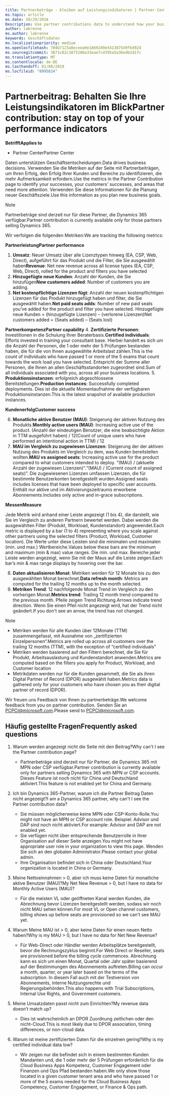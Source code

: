 ```yaml
---
title: Partnerbeträge - bleiben auf Leistungsindikatoren | Partner Center
ms.topic: article
ms.date: 10/29/2018
Description: Use partner contributions data to understand how your business is growing and succeeding
author: labrenne
ms.author: labrenne
keywords: Geschäftsdaten
ms.localizationpriority: medium
ms.openlocfilehash: 704b7123a8eceea9e16692d9e5413875d9f6d92d
ms.sourcegitcommit: 3871c82c1075206a33eae7cd395a5a36edb2d1fc
ms.translationtype: MT
ms.contentlocale: de-DE
ms.lasthandoff: 01/08/2019
ms.locfileid: "8995824"
---
```

# <a name="partner-contribution-stay-on-top-of-your-performance-indicators"></a><span data-ttu-id="9b905-103">Partnerbeitrag: Behalten Sie Ihre Leistungsindikatoren im Blick</span><span class="sxs-lookup"><span data-stu-id="9b905-103">Partner contribution: stay on top of your performance indicators</span></span>

**<span data-ttu-id="9b905-104">Betrifft</span><span class="sxs-lookup"><span data-stu-id="9b905-104">Applies to</span></span>**
- <span data-ttu-id="9b905-105">Partner Center</span><span class="sxs-lookup"><span data-stu-id="9b905-105">Partner Center</span></span>

<span data-ttu-id="9b905-106">Daten unterstützen Geschäftsentscheidungen.</span><span class="sxs-lookup"><span data-stu-id="9b905-106">Data drives business decisions.</span></span> <span data-ttu-id="9b905-107">Verwenden Sie die Metriken auf der Seite mit Partnerbeiträgen, um Ihren Erfolg, den Erfolg Ihrer Kunden und Bereiche zu identifizieren, die mehr Aufmerksamkeit erfordern.</span><span class="sxs-lookup"><span data-stu-id="9b905-107">Use the metrics in the Partner Contribution page to identify your successes, your customers’ successes, and areas that need more attention.</span></span> <span data-ttu-id="9b905-108">Verwenden Sie diese Informationen für die Planung neuer Geschäftsziele.</span><span class="sxs-lookup"><span data-stu-id="9b905-108">Use this information as you plan new business goals.</span></span>

>[!NOTE]
><span data-ttu-id="9b905-109">Partnerbeträge sind derzeit nur für diese Partner, die Dynamics 365 verfügbar.</span><span class="sxs-lookup"><span data-stu-id="9b905-109">Partner contribution is currently available only for those partners selling Dynamics 365.</span></span>

<span data-ttu-id="9b905-110">Wir verfolgen die folgenden Metriken:</span><span class="sxs-lookup"><span data-stu-id="9b905-110">We are tracking the following metrics:</span></span>

**<span data-ttu-id="9b905-111">Partnerleistung</span><span class="sxs-lookup"><span data-stu-id="9b905-111">Partner performance</span></span>**

1. <span data-ttu-id="9b905-112">**Umsatz**: Neuer Umsatz über alle Lizenztypen hinweg (EA, CSP, Web, Direct), aufgeführt für das Produkt und die Filter, die Sie ausgewählt haben</span><span class="sxs-lookup"><span data-stu-id="9b905-112">**Revenue**: Net new revenue across all license types (EA, CSP, Web, Direct), rolled for the product and filters you have selected</span></span>
2. <span data-ttu-id="9b905-113">**Hinzugefügte neue Kunden**: Anzahl der Kunden, die Sie hinzufügen</span><span class="sxs-lookup"><span data-stu-id="9b905-113">**New customers added**: Number of customers you are adding.</span></span>
3. <span data-ttu-id="9b905-114">**Net kostenpflichtige Lizenzen fügt**: Anzahl der neuen kostenpflichtigen Lizenzen für das Produkt hinzugefügt haben und filter, die Sie ausgewählt haben.</span><span class="sxs-lookup"><span data-stu-id="9b905-114">**Net paid seats adds**: Number of new paid seats you’ve added for the product and filter you have selected.</span></span>  <span data-ttu-id="9b905-115">Hinzugefügte neue Kunden = (hinzugefügte Lizenzen) – (verlorene Lizenzen)</span><span class="sxs-lookup"><span data-stu-id="9b905-115">Net customers added = (Seats added) – (Seats lost)</span></span> 

**<span data-ttu-id="9b905-116">Partnerkompetenz</span><span class="sxs-lookup"><span data-stu-id="9b905-116">Partner capability</span></span>**
4. <span data-ttu-id="9b905-117">**Zertifizierte Personen**: Investitionen in die Schulung Ihrer Beraterbasis.</span><span class="sxs-lookup"><span data-stu-id="9b905-117">**Certified individuals**: Efforts invested in training your consultant base.</span></span> <span data-ttu-id="9b905-118">Hierbei handelt es sich um die Anzahl der Personen, die 1 oder mehr der 5 Prüfungen bestanden haben, die für die von Ihnen ausgewählte Arbeitslast zählen.</span><span class="sxs-lookup"><span data-stu-id="9b905-118">This is the count of individuals who have passed 1 or more of the 5 exams that count towards the work load you have selected.</span></span> <span data-ttu-id="9b905-119">Entspricht der Summe aller Personen, die Ihnen an allen Geschäftsstandorten zugeordnet sind.</span><span class="sxs-lookup"><span data-stu-id="9b905-119">Sum of all individuals associated with you, across all your business locations.</span></span>
5. <span data-ttu-id="9b905-120">**Produktionsinstanzen**: erfolgreich abgeschlossene Bereitstellungen.</span><span class="sxs-lookup"><span data-stu-id="9b905-120">**Production instances**: Successfully completed deployments.</span></span> <span data-ttu-id="9b905-121">Dies ist die aktuelle Momentaufnahme der verfügbaren Produktionsinstanzen.</span><span class="sxs-lookup"><span data-stu-id="9b905-121">This is the latest snapshot of available production instances.</span></span>

**<span data-ttu-id="9b905-122">Kundenerfolg</span><span class="sxs-lookup"><span data-stu-id="9b905-122">Customer success</span></span>**

6.  <span data-ttu-id="9b905-123">**Monatliche aktive Benutzer (MAU)**: Steigerung der aktiven Nutzung des Produkts.</span><span class="sxs-lookup"><span data-stu-id="9b905-123">**Monthly active users (MAU)**: Increasing active use of the product.</span></span>
<span data-ttu-id="9b905-124">(Anzahl der eindeutigen Benutzer, die eine beabsichtigte Aktion in TTM ausgeführt haben) / 12</span><span class="sxs-lookup"><span data-stu-id="9b905-124">(Count of unique users who have performed an intentional action in TTM) / 12</span></span>
7. <span data-ttu-id="9b905-125">**MAU im Vergleich zu zugewiesen Lizenzen**: Steigerung der der aktiven Nutzung des Produkts im Vergleich zu dem, was Kunden bereitstellen wollten.</span><span class="sxs-lookup"><span data-stu-id="9b905-125">**MAU vs assigned seats**: Increasing active use for the product compared to what customers intended to deploy.</span></span> <span data-ttu-id="9b905-126">"(MAU) / (aktuelle Anzahl der zugewiesen Lizenzen)".</span><span class="sxs-lookup"><span data-stu-id="9b905-126">“(MAU) / (Current count of assigned seats)”.</span></span> <span data-ttu-id="9b905-127">Die zugewiesenen Lizenzen umfassen Lizenzen, die für bestimmte Benutzerkonten bereitgestellt wurden.</span><span class="sxs-lookup"><span data-stu-id="9b905-127">Assigned seats includes licenses that have been deployed to specific user accounts.</span></span>  <span data-ttu-id="9b905-128">Enthält nur aktive und im Aktivierungszeitraums erworbene Abonnements.</span><span class="sxs-lookup"><span data-stu-id="9b905-128">Includes only active and in-grace subscriptions.</span></span> 


**<span data-ttu-id="9b905-129">Messen</span><span class="sxs-lookup"><span data-stu-id="9b905-129">Measure</span></span>**

<span data-ttu-id="9b905-130">Jede Metrik wird anhand einer Leiste angezeigt (1 bis 4), die darstellt, wie Sie im Vergleich zu anderen Partnern bewertet werden. Dabei werden die ausgewählten Filter (Produkt, Workload, Kundenstandort) angewendet.</span><span class="sxs-lookup"><span data-stu-id="9b905-130">Each metric is displayed by a bar (1 to 4) representing where you scale against other partners using the selected filters (Product, Workload, Customer location).</span></span> <span data-ttu-id="9b905-131">Die Werte unter diese Leisten sind die minimalen und maximalen (min. und max.) Wertbereiche.</span><span class="sxs-lookup"><span data-stu-id="9b905-131">Values below these bars are the minimum and maximum (min & max) value ranges.</span></span> <span data-ttu-id="9b905-132">Die min. und max. Bereiche jeder Leiste werden angezeigt, wenn Sie mit der Maus auf die Leiste zeigen.</span><span class="sxs-lookup"><span data-stu-id="9b905-132">Each bar’s min & max range displays by hovering over the bar.</span></span>  

8. <span data-ttu-id="9b905-133">**Daten aktualisieren Monat**: Metriken werden für 12 Monate bis zu den ausgewählten Monat berechnet.</span><span class="sxs-lookup"><span data-stu-id="9b905-133">**Data refresh month**: Metrics are computed for the trailing 12 months up to the month selected.</span></span>
9. <span data-ttu-id="9b905-134">**Metriken Trend**: 12 nachfolgende Monat Trend im Vergleich zu den vorherigen Monat.</span><span class="sxs-lookup"><span data-stu-id="9b905-134">**Metrics trend**: Trailing 12 month trend compared to the previous month.</span></span> <span data-ttu-id="9b905-135">Pfeile zeigen Trend Richtung.</span><span class="sxs-lookup"><span data-stu-id="9b905-135">Arrows indicate trend direction.</span></span> <span data-ttu-id="9b905-136">Wenn Sie einen Pfeil nicht angezeigt wird, hat der Trend nicht geändert.</span><span class="sxs-lookup"><span data-stu-id="9b905-136">If you don't see an arrow, the trend has not changed.</span></span>

>[!NOTE] 
>- <span data-ttu-id="9b905-137">Metriken werden für alle Kunden über 12Monate (TTM) zusammengefasst, mit Ausnahme von „zertifizierten Einzelpersonen“.</span><span class="sxs-lookup"><span data-stu-id="9b905-137">Metrics are rolled up across all customers over the trailing 12 months (TTM), with the exception of “certified individuals”</span></span>        
>- <span data-ttu-id="9b905-138">Metriken werden basierend auf den Filtern berechnet, die Sie für Produkt, Arbeitsauslastung und Kundenstandort anwenden.</span><span class="sxs-lookup"><span data-stu-id="9b905-138">Metrics are computed based on the filters you apply for Product, Workload, and Customer location</span></span>
>- <span data-ttu-id="9b905-139">Metrikdaten werden nur für die Kunden gesammelt, die Sie als ihren Digital Partner of Record (DPOR) ausgewählt haben.</span><span class="sxs-lookup"><span data-stu-id="9b905-139">Metrics data is gathered only for your customers who have chosen you as their digital partner of record (DPOR).</span></span> 

<span data-ttu-id="9b905-140">Wir freuen uns Feedback von Ihnen zu partnerbeträge.</span><span class="sxs-lookup"><span data-stu-id="9b905-140">We welcome feedback from you on partner contribution.</span></span> <span data-ttu-id="9b905-141">Senden Sie an PCPCI@microsoft.com.</span><span class="sxs-lookup"><span data-stu-id="9b905-141">Please send to PCPCI@microsoft.com.</span></span>  

## <a name="frequently-asked-questions"></a><span data-ttu-id="9b905-142">Häufig gestellte Fragen</span><span class="sxs-lookup"><span data-stu-id="9b905-142">Frequently asked questions</span></span>

1. <span data-ttu-id="9b905-143">Warum werden angezeigt nicht die Seite mit den Beitrag?</span><span class="sxs-lookup"><span data-stu-id="9b905-143">Why can't I see the Partner contribution page?</span></span>
    - <span data-ttu-id="9b905-144">Partnerbeträge sind derzeit nur für Partner, die Dynamics 365 mit MPN oder CSP verfügbar.</span><span class="sxs-lookup"><span data-stu-id="9b905-144">Partner contribution is currently available only for partners selling Dynamics 365 with MPN or CSP accounts.</span></span> <span data-ttu-id="9b905-145">Dieses Feature ist noch nicht für China und Deutschland aktiviert.</span><span class="sxs-lookup"><span data-stu-id="9b905-145">This feature is not enabled yet for China and Germany.</span></span>
2. <span data-ttu-id="9b905-146">Ich bin Dynamics 365-Partner, warum ich die Partner Beitrag Daten nicht angezeigt?</span><span class="sxs-lookup"><span data-stu-id="9b905-146">I am a Dynamics 365 partner, why can't I see the Partner contribution data?</span></span>
    - <span data-ttu-id="9b905-147">Sie müssen möglicherweise keine MPN oder CSP-Konto-Rolle.</span><span class="sxs-lookup"><span data-stu-id="9b905-147">You might not have an MPN or CSP account role.</span></span> <span data-ttu-id="9b905-148">Beispiel: Advisor und DAP sind noch nicht aktiviert.</span><span class="sxs-lookup"><span data-stu-id="9b905-148">For example: Advisor and DAP are not enabled yet.</span></span>  
    - <span data-ttu-id="9b905-149">Sie verfügen nicht über entsprechende Benutzerrolle in Ihrer Organisation auf dieser Seite anzeigen.</span><span class="sxs-lookup"><span data-stu-id="9b905-149">You might not have appropriate user role in your organization to view this page.</span></span> <span data-ttu-id="9b905-150">Wenden Sie sich an den globalen Administrator.</span><span class="sxs-lookup"><span data-stu-id="9b905-150">Please contact your global admin.</span></span>
    - <span data-ttu-id="9b905-151">Ihre Organisation befindet sich in China oder Deutschland.</span><span class="sxs-lookup"><span data-stu-id="9b905-151">Your organization is located in China or Germany.</span></span>

3. <span data-ttu-id="9b905-152">Meine Nettoeinnahmen > 0, aber ich muss keine Daten für monatliche aktive Benutzer (MAU)?</span><span class="sxs-lookup"><span data-stu-id="9b905-152">My Net New Revenue > 0, but I have no data for Monthly Active Users (MAU)?</span></span>
    - <span data-ttu-id="9b905-153">Für die meisten VL oder geöffneten Kanal werden Kunden, die Abrechnung bevor Lizenzen bereitgestellt werden, sodass wir noch nicht MAU sehen können.</span><span class="sxs-lookup"><span data-stu-id="9b905-153">For most VL or Open channel customers, billing shows up before seats are provisioned so we can't see MAU yet.</span></span>

4. <span data-ttu-id="9b905-154">Warum Meine MAU ist > 0, aber keine Daten für einen neuen Netto haben?</span><span class="sxs-lookup"><span data-stu-id="9b905-154">Why is my MAU > 0, but I have no data for Net New Revenue?</span></span>
   - <span data-ttu-id="9b905-155">Für Web-Direct oder Händler werden Arbeitsplätze bereitgestellt, bevor die Rechnungszyklus beginnt.</span><span class="sxs-lookup"><span data-stu-id="9b905-155">For Web Direct or Reseller, seats are provisioned before the billing cycle commences.</span></span> <span data-ttu-id="9b905-156">Abrechnung kann es sich um einen Monat, Quartal oder Jahr später basierend auf der Bestimmungen des Abonnements auftreten.</span><span class="sxs-lookup"><span data-stu-id="9b905-156">Billing can occur a month, quarter, or year later based on the terms of the subscription.</span></span> <span data-ttu-id="9b905-157">In diesem Fall auch mit der Testversion von Abonnements, interne Nutzungsrechte und Regierungsbehörden.</span><span class="sxs-lookup"><span data-stu-id="9b905-157">This also happens with Trial Subscriptions, Internal Use Rights, and Government customers.</span></span>
5. <span data-ttu-id="9b905-158">Meine Umsatzdaten passt nicht zum Einrichten?</span><span class="sxs-lookup"><span data-stu-id="9b905-158">My revenue data doesn’t match up?</span></span>
   - <span data-ttu-id="9b905-159">Dies ist wahrscheinlich an DPOR Zuordnung zeitlichen oder den nicht-Cloud.</span><span class="sxs-lookup"><span data-stu-id="9b905-159">This is most likely due to DPOR association, timing differences, or non-cloud data.</span></span>
6. <span data-ttu-id="9b905-160">Warum ist meine zertifizierten Daten für die einzelnen gering?</span><span class="sxs-lookup"><span data-stu-id="9b905-160">Why is my certified individual data low?</span></span>
   - <span data-ttu-id="9b905-161">Wir zeigen nur die befindet sich in einem bestimmten Kunden Mandanten und, die 1 oder mehr der 5 Prüfungen erforderlich für die Cloud Business Apps Kompetenz, Customer Engagement oder Finanzen und Ops Pfad bestanden haben.</span><span class="sxs-lookup"><span data-stu-id="9b905-161">We only show those located in a given customer tenant area and who have passed 1 or more of the 5 exams needed for the Cloud Business Apps Competency, Customer Engagement, or Finance & Ops path.</span></span>   